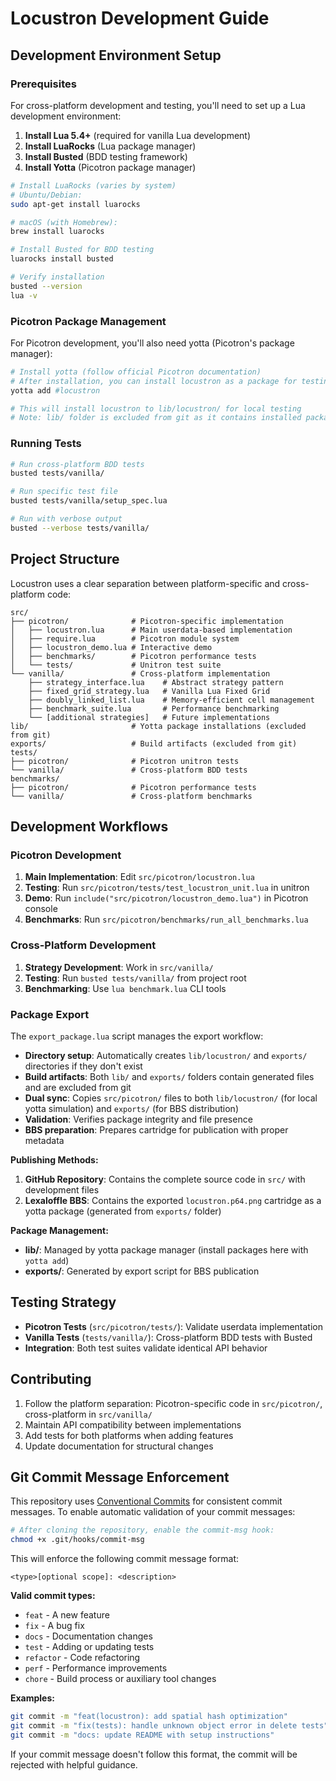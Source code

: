 # Locustron Development Guide

## Development Environment Setup

### Prerequisites

For cross-platform development and testing, you'll need to set up a Lua development environment:

1. **Install Lua 5.4+** (required for vanilla Lua development)
2. **Install LuaRocks** (Lua package manager)
3. **Install Busted** (BDD testing framework)
4. **Install Yotta** (Picotron package manager)

```bash
# Install LuaRocks (varies by system)
# Ubuntu/Debian:
sudo apt-get install luarocks

# macOS (with Homebrew):
brew install luarocks

# Install Busted for BDD testing
luarocks install busted

# Verify installation
busted --version
lua -v
```

### Picotron Package Management

For Picotron development, you'll also need yotta (Picotron's package manager):

```bash
# Install yotta (follow official Picotron documentation)
# After installation, you can install locustron as a package for testing:
yotta add #locustron

# This will install locustron to lib/locustron/ for local testing
# Note: lib/ folder is excluded from git as it contains installed packages
```

### Running Tests

```bash
# Run cross-platform BDD tests
busted tests/vanilla/

# Run specific test file
busted tests/vanilla/setup_spec.lua

# Run with verbose output
busted --verbose tests/vanilla/
```

## Project Structure

Locustron uses a clear separation between platform-specific and cross-platform code:

```
src/
├── picotron/              # Picotron-specific implementation
│   ├── locustron.lua      # Main userdata-based implementation
│   ├── require.lua        # Picotron module system
│   ├── locustron_demo.lua # Interactive demo
│   ├── benchmarks/        # Picotron performance tests
│   └── tests/             # Unitron test suite
└── vanilla/               # Cross-platform implementation
    ├── strategy_interface.lua    # Abstract strategy pattern
    ├── fixed_grid_strategy.lua   # Vanilla Lua Fixed Grid
    ├── doubly_linked_list.lua    # Memory-efficient cell management
    ├── benchmark_suite.lua       # Performance benchmarking
    └── [additional strategies]   # Future implementations
lib/                       # Yotta package installations (excluded from git)
exports/                   # Build artifacts (excluded from git) 
tests/
├── picotron/              # Picotron unitron tests
└── vanilla/               # Cross-platform BDD tests
benchmarks/
├── picotron/              # Picotron performance tests
└── vanilla/               # Cross-platform benchmarks
```

## Development Workflows

### Picotron Development

1. **Main Implementation**: Edit `src/picotron/locustron.lua`
2. **Testing**: Run `src/picotron/tests/test_locustron_unit.lua` in unitron
3. **Demo**: Run `include("src/picotron/locustron_demo.lua")` in Picotron console
4. **Benchmarks**: Run `src/picotron/benchmarks/run_all_benchmarks.lua`

### Cross-Platform Development

1. **Strategy Development**: Work in `src/vanilla/`
2. **Testing**: Run `busted tests/vanilla/` from project root
3. **Benchmarking**: Use `lua benchmark.lua` CLI tools

### Package Export

The `export_package.lua` script manages the export workflow:
- **Directory setup**: Automatically creates `lib/locustron/` and `exports/` directories if they don't exist
- **Build artifacts**: Both `lib/` and `exports/` folders contain generated files and are excluded from git
- **Dual sync**: Copies `src/picotron/` files to both `lib/locustron/` (for local yotta simulation) and `exports/` (for BBS distribution)  
- **Validation**: Verifies package integrity and file presence
- **BBS preparation**: Prepares cartridge for publication with proper metadata

**Publishing Methods:**
1. **GitHub Repository**: Contains the complete source code in `src/` with development files
2. **Lexaloffle BBS**: Contains the exported `locustron.p64.png` cartridge as a yotta package (generated from `exports/` folder)

**Package Management:**
- **lib/**: Managed by yotta package manager (install packages here with `yotta add`)
- **exports/**: Generated by export script for BBS publication

## Testing Strategy

- **Picotron Tests** (`src/picotron/tests/`): Validate userdata implementation
- **Vanilla Tests** (`tests/vanilla/`): Cross-platform BDD tests with Busted
- **Integration**: Both test suites validate identical API behavior

## Contributing

1. Follow the platform separation: Picotron-specific code in `src/picotron/`, cross-platform in `src/vanilla/`
2. Maintain API compatibility between implementations
3. Add tests for both platforms when adding features
4. Update documentation for structural changes

## Git Commit Message Enforcement

This repository uses [Conventional Commits](https://www.conventionalcommits.org/) for consistent commit messages. To enable automatic validation of your commit messages:

```bash
# After cloning the repository, enable the commit-msg hook:
chmod +x .git/hooks/commit-msg
```

This will enforce the following commit message format:
```
<type>[optional scope]: <description>
```

**Valid commit types:**
- `feat` - A new feature
- `fix` - A bug fix  
- `docs` - Documentation changes
- `test` - Adding or updating tests
- `refactor` - Code refactoring
- `perf` - Performance improvements
- `chore` - Build process or auxiliary tool changes

**Examples:**
```bash
git commit -m "feat(locustron): add spatial hash optimization"
git commit -m "fix(tests): handle unknown object error in delete tests"  
git commit -m "docs: update README with setup instructions"
```

If your commit message doesn't follow this format, the commit will be rejected with helpful guidance.